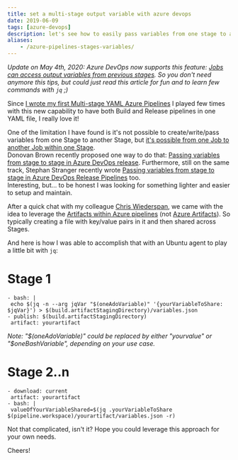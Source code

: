 ```yaml
---
title: set a multi-stage output variable with azure devops
date: 2019-06-09
tags: [azure-devops]
description: let's see how to easily pass variables from one stage to another in azure devops pipelines
aliases:
    - /azure-pipelines-stages-variables/
---
```

_Update on May 4th, 2020: Azure DevOps now supports this feature: [Jobs can access output variables from previous stages](https://docs.microsoft.com/azure/devops/release-notes/2020/sprint-168-update#jobs-can-access-output-variables-from-previous-stages). So you don't need anymore this tips, but could just read this article for fun and to learn few commands with `jq` ;)_

Since [I wrote my first Multi-stage YAML Azure Pipelines](https://alwaysupalwayson.blogspot.com/2019/05/i-wrote-my-first-multi-stage-yaml-azure.html) I played few times with this new capability to have both Build and Release pipelines in one YAML file, I really love it!

One of the limitation I have found is it's not possible to create/write/pass variables from one Stage to another Stage, but [it's possible from one Job to another Job within one Stage](https://docs.microsoft.com/azure/devops/pipelines/process/variables?view=azure-devops&tabs=yaml%2Cbatch#set-a-multi-job-output-variable).  
Donovan Brown recently proposed one way to do that: [Passing variables from stage to stage in Azure DevOps release](http://donovanbrown.com/post/Passing-variables-from-stage-to-stage-in-Azure-DevOps-release). Furthermore, still on the same track, Stephan Stranger recently wrote [Passing variables from stage to stage in Azure DevOps Release Pipelines](https://stefanstranger.github.io/2019/06/26/PassingVariablesfromStagetoStage) too.  
Interesting, but... to be honest I was looking for something lighter and easier to setup and maintain.  
  
After a quick chat with my colleague [Chris Wiederspan](https://www.linkedin.com/in/cwiederspan), we came with the idea to leverage the [Artifacts within Azure pipelines](https://docs.microsoft.com/azure/devops/pipelines/artifacts/pipeline-artifacts) (not [Azure Artifacts](https://azure.microsoft.com/services/devops/artifacts)). So typically creating a file with key/value pairs in it and then shared across Stages.  
  
And here is how I was able to accomplish that with an Ubuntu agent to play a little bit with `jq`:  

# Stage 1
```
- bash: |
 echo $(jq -n --arg jqVar "$(oneAdoVariable)" '{yourVariableToShare: $jqVar}') > $(build.artifactStagingDirectory)/variables.json
- publish: $(build.artifactStagingDirectory)
 artifact: yourartifact
```
_Note: "$(oneAdoVariable)" could be replaced by either "yourvalue" or "$oneBashVariable", depending on your use case._

# Stage 2..n
```
- download: current  
 artifact: yourartifact  
- bash: |  
 valueOfYourVariableShared=$(jq .yourVariableToShare $(pipeline.workspace)/yourartifact/variables.json -r)  
```

Not that complicated, isn't it? Hope you could leverage this approach for your own needs.

Cheers!